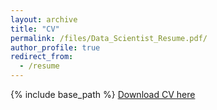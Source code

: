 ```yaml
---
layout: archive
title: "CV"
permalink: /files/Data_Scientist_Resume.pdf/
author_profile: true
redirect_from:
  - /resume
---
```


{% include base_path %}
[Download CV here](https://VishnuSaiKarthikGindi.github.io/files/DataScientist.pdf) 
